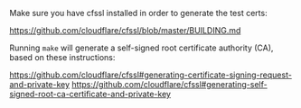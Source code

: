 Make sure you have cfssl installed in order to generate the test certs:

https://github.com/cloudflare/cfssl/blob/master/BUILDING.md

Running ```make``` will generate a self-signed root certificate authority (CA), based on these instructions:

https://github.com/cloudflare/cfssl#generating-certificate-signing-request-and-private-key
https://github.com/cloudflare/cfssl#generating-self-signed-root-ca-certificate-and-private-key

